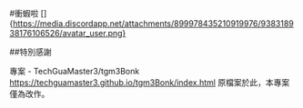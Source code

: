 #衝蝦啦
[]{https://media.discordapp.net/attachments/899978435210919976/938318938176106526/avatar_user.png}





##特別感謝

專案 - TechGuaMaster3/tgm3Bonk
https://techguamaster3.github.io/tgm3Bonk/index.html
原檔案於此，本專案僅為改作。
